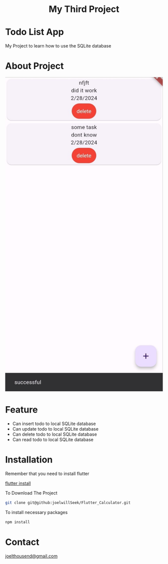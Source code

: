 <h1 align="center">My Third Project</h1>
<h1>Todo List App</h1>
<p>My Project to learn how to use the SQLite database</p>
<h1>About Project</h1>
<img src="https://github.com/joelwillSeek/Futter_TODO/blob/main/demo/photo_2024-02-28_20-19-28.jpg" />
<h1>Feature</h1>
<ul>
  <li>Can insert todo to local SQLite database</li>
  <li>Can update todo to local SQLite database</li>
  <li>Can delete todo to local SQLite database</li>
  <li>Can read todo to local SQLite database</li>
</ul>
<h1>Installation</h1>
<p>Remember that you need to install flutter</p>
<a href="https://docs.flutter.dev/get-started/install">flutter install</a>
<p>To Download The Project</p>

```sh
git clone git@github:joelwillSeek/Flutter_Calculator.git
```

<p>To install necessary packages</p>

```sh
npm install
```

<h1>Contact</h1>
<a href="joelthousend@gmail.com">joelthousend@gmail.com<a>
